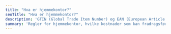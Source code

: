 ```yaml
---
title: "Hva er hjemmekontor?"
seoTitle: "Hva er hjemmekontor?"
description: 'GTIN (Global Trade Item Number) og EAN (European Article Number) er globale standarder for produktidentifikasjon som spiller en kritisk rolle i moderne ...'
summary: 'Regler for hjemmekontor, hvilke kostnader som kan fradragsføres og praktiske krav til dokumentasjon.'
---
```













